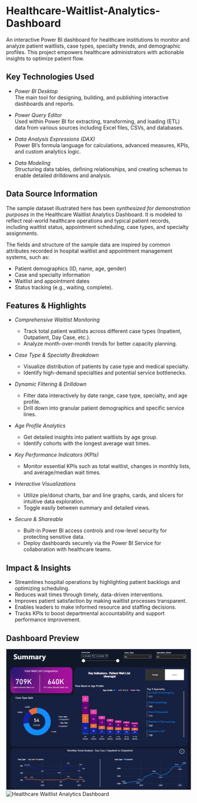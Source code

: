 # Healthcare-Waitlist-Analytics-Dashboard
An interactive Power BI dashboard for healthcare institutions to monitor and analyze patient waitlists, case types, specialty trends, and demographic profiles. This project empowers healthcare administrators with actionable insights to optimize patient flow.
## Key Technologies Used

- *Power BI Desktop*  
  The main tool for designing, building, and publishing interactive dashboards and reports.

- *Power Query Editor*  
  Used within Power BI for extracting, transforming, and loading (ETL) data from various sources including Excel files, CSVs, and databases.

- *Data Analysis Expressions (DAX)*  
  Power BI’s formula language for calculations, advanced measures, KPIs, and custom analytics logic.

- *Data Modeling*  
  Structuring data tables, defining relationships, and creating schemas to enable detailed drilldowns and analysis.
## Data Source Information

The sample dataset illustrated here has been *synthesized for demonstration purposes* in the Healthcare Waitlist Analytics Dashboard. It is modeled to reflect real-world healthcare operations and typical patient records, including waitlist status, appointment scheduling, case types, and specialty assignments.

The fields and structure of the sample data are inspired by common attributes recorded in hospital waitlist and appointment management systems, such as:

- Patient demographics (ID, name, age, gender)
- Case and specialty information
- Waitlist and appointment dates
- Status tracking (e.g., waiting, complete).
## Features & Highlights

- *Comprehensive Waitlist Monitoring*
  - Track total patient waitlists across different case types (Inpatient, Outpatient, Day Case, etc.).
  - Analyze month-over-month trends for better capacity planning.

- *Case Type & Specialty Breakdown*
  - Visualize distribution of patients by case type and medical specialty.
  - Identify high-demand specialties and potential service bottlenecks.

- *Dynamic Filtering & Drilldown*
  - Filter data interactively by date range, case type, specialty, and age profile.
  - Drill down into granular patient demographics and specific service lines.

- *Age Profile Analytics*
  - Get detailed insights into patient waitlists by age group.
  - Identify cohorts with the longest average wait times.

- *Key Performance Indicators (KPIs)*
  - Monitor essential KPIs such as total waitlist, changes in monthly lists, and average/median wait times.

- *Interactive Visualizations*
  - Utilize pie/donut charts, bar and line graphs, cards, and slicers for intuitive data exploration.
  - Toggle easily between summary and detailed views.

- *Secure & Shareable*
  - Built-in Power BI access controls and row-level security for protecting sensitive data.
  - Deploy dashboards securely via the Power BI Service for collaboration with healthcare teams.
## Impact & Insights

- Streamlines hospital operations by highlighting patient backlogs and optimizing scheduling.
- Reduces wait times through timely, data-driven interventions.
- Improves patient satisfaction by making waitlist processes transparent.
- Enables leaders to make informed resource and staffing decisions.
- Tracks KPIs to boost departmental accountability and support performance improvement.
## Dashboard Preview

![Healthcare Waitlist Analytics Dashboard](https://github.com/sahil-sharma-19/Healthcare-Waitlist-Analytics-Dashboard/blob/main/Snapshot%20of%20the%20Summary%20Dashboard.png)
![Healthcare Waitlist Analytics Dashboard]()
